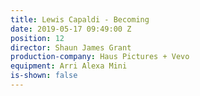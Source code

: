 ```yaml
---
title: Lewis Capaldi - Becoming
date: 2019-05-17 09:49:00 Z
position: 12
director: Shaun James Grant
production-company: Haus Pictures + Vevo
equipment: Arri Alexa Mini
is-shown: false
---
```


